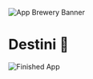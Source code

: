![App Brewery Banner](https://github.com/londonappbrewery/Images/blob/master/AppBreweryBanner.png)

# Destini 🤔

![Finished App](https://github.com/londonappbrewery/Images/blob/master/Destini.gif)
